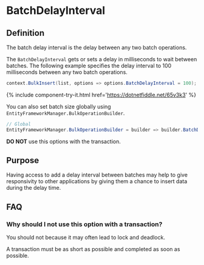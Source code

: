 # BatchDelayInterval

## Definition

The batch delay interval is the delay between any two batch operations.

The `BatchDelayInterval` gets or sets a delay in milliseconds to wait between batches. The following example specifies the delay interval to 100 milliseconds between any two batch operations.

```csharp
context.BulkInsert(list, options => options.BatchDelayInterval = 100);
```
{% include component-try-it.html href='https://dotnetfiddle.net/65v3k3' %}

You can also set batch size globally using `EntityFrameworkManager.BulkOperationBuilder`.

```csharp
// Global
EntityFrameworkManager.BulkOperationBuilder = builder => builder.BatchDelayInterval = 100;
```


**DO NOT** use this options with the transaction.

## Purpose
Having access to add a delay interval between batches may help to give responsivity to other applications by giving them a chance to insert data during the delay time.

## FAQ

### Why should I not use this option with a transaction?
You should not because it may often lead to lock and deadlock.

A transaction must be as short as possible and completed as soon as possible.
